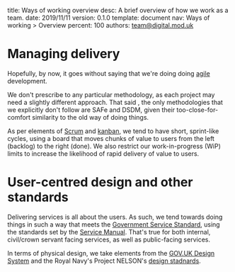 title:      Ways of working overview
desc:       A brief overview of how we work as a team.
date:       2019/11/11
version:    0.1.0
template:   document
nav:        Ways of working > Overview
percent:    100
authors:    team@digital.mod.uk

# Managing delivery

Hopefully, by now, it goes without saying that we're doing doing [agile](https://agilemanifesto.org/) development. 

We don't prescribe to any particular methodology, as each project may need a slightly different approach. That said , the only methodologies that we explicitly don't follow are SAFe and DSDM, given their too-close-for-comfort similarity to the old way of doing things. 

As per elements of [Scrum](https://www.scrum.org/resources/what-is-scrum) and [kanban](https://en.wikipedia.org/wiki/Kanban_(development)), we tend to have short, sprint-like cycles, using a board that moves chunks of value to users from the left (backlog) to the right (done). We also restrict our work-in-progress (WiP) limits to increase the likelihood of rapid delivery of value to users. 

# User-centred design and other standards

Delivering services is all about the users. As such, we tend towards doing things in such a way that meets the [Government Service Standard](https://www.gov.uk/service-manual/service-standard), using the standards set by the [Service Manual](https://www.gov.uk/service-manual). That's true for both internal, civil/crown servant facing services, as well as public-facing services.  

In terms of physical design, we take elements from the [GOV.UK Design System](https://design-system.service.gov.uk/) and the Royal Navy's Project NELSON's [design stadnards](https://docs.royalnavy.io/get-started).
